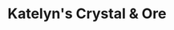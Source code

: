 # Katelyn's Crystal & Ore



<!-- 
## json-server-auth
- https://weij0.github.io/Web/docs/Json-Server/json-server-auth
- https://hackmd.io/gOVsRiomTHO-T0utYhOx2g
- https://github.com/typicode/json-server

json-server db.json -m ./node_modules/json-server-auth

## 部署至 Vercel
https://www.youtube.com/watch?v=UhxcJh5oIHo
https://json-server-vercel-beta.vercel.app/


https://undraw.co/illustrations


## 部署至 Render
https://api-docs.render.com/reference/get-services
rnd_DgeBA81ePhK78mBqDhaLKOMx5JP4

https://hackmd.io/@NoName21/deploy-to-render-2022 -->
